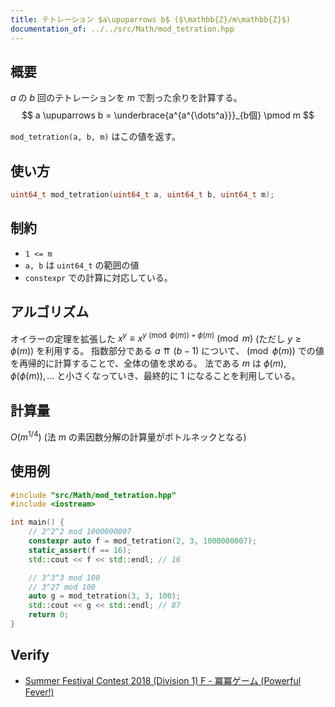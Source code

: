 ```yaml
---
title: テトレーション $a\upuparrows b$ ($\mathbb{Z}/m\mathbb{Z}$)
documentation_of: ../../src/Math/mod_tetration.hpp
---
```


## 概要
$a$ の $b$ 回のテトレーションを $m$ で割った余りを計算する。
$$ a \upuparrows b = \underbrace{a^{a^{\dots^a}}}_{b個} \pmod m $$

`mod_tetration(a, b, m)` はこの値を返す。

## 使い方
```cpp
uint64_t mod_tetration(uint64_t a, uint64_t b, uint64_t m);
```

## 制約
- `1 <= m`
- `a, b` は `uint64_t` の範囲の値
- `constexpr` での計算に対応している。

## アルゴリズム
オイラーの定理を拡張した $x^y \equiv x^{y \pmod{\phi(m)} + \phi(m)} \pmod m$ (ただし $y \ge \phi(m)$) を利用する。
指数部分である $a \upuparrows (b-1)$ について、$\pmod{\phi(m)}$ での値を再帰的に計算することで、全体の値を求める。
法である $m$ は $\phi(m), \phi(\phi(m)), \dots$ と小さくなっていき、最終的に 1 になることを利用している。

## 計算量
$O(m^{1/4})$
(法 $m$ の素因数分解の計算量がボトルネックとなる)

## 使用例
```cpp
#include "src/Math/mod_tetration.hpp"
#include <iostream>

int main() {
    // 2^2^2 mod 1000000007
    constexpr auto f = mod_tetration(2, 3, 1000000007);
    static_assert(f == 16);
    std::cout << f << std::endl; // 16

    // 3^3^3 mod 100
    // 3^27 mod 100
    auto g = mod_tetration(3, 3, 100);
    std::cout << g << std::endl; // 87
    return 0;
}
```

## Verify
- [Summer Festival Contest 2018 (Division 1) F - 冪冪ゲーム (Powerful Fever!)](https://atcoder.jp/contests/summerfes2018-div1/tasks/summerfes2018_f)